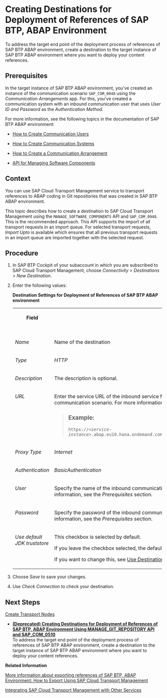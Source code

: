 <!-- loio30144538f2c247be9e1a076754e06bb8 -->

# Creating Destinations for Deployment of References of SAP BTP, ABAP Environment

To address the target end point of the deployment process of references of SAP BTP ABAP environment, create a destination to the target instance of SAP BTP ABAP environment where you want to deploy your content references.



<a name="loio30144538f2c247be9e1a076754e06bb8__prereq_cmy_vrc_pwb"/>

## Prerequisites

In the target instance of SAP BTP ABAP environment, you've created an instance of the communication scenario `SAP_COM_0948` using the *Communication Arrangements* app. For this, you've created a communication system with an inbound communication user that uses *User ID and Password* as the *Authentication Method*.

For more information, see the following topics in the documentation of SAP BTP ABAP environment:

-   [How to Create Communication Users](https://help.sap.com/docs/BTP/65de2977205c403bbc107264b8eccf4b/0377adea0401467f939827242c1f4014.html?locale=en-US)
-   [How to Create Communication Systems](https://help.sap.com/docs/BTP/65de2977205c403bbc107264b8eccf4b/c2234acd55774ebcbedb66744199273e.html?locale=en-US)
-   [How to Create a Communication Arrangement](https://help.sap.com/docs/BTP/65de2977205c403bbc107264b8eccf4b/a0771f6765f54e1c8193ad8582a32edb.html?locale=en-US)

-   [API for Managing Software Components](https://help.sap.com/docs/BTP/65de2977205c403bbc107264b8eccf4b/61f4d47af1394b1c8ad684b71d3ad6a0.html?locale=en-US)




<a name="loio30144538f2c247be9e1a076754e06bb8__context_wl5_nn4_4wb"/>

## Context

You can use SAP Cloud Transport Management service to transport references to ABAP coding in Git repositories that was created in SAP BTP ABAP environment.

This topic describes how to create a destination to SAP Cloud Transport Management using the `MANAGE_SOFTWARE_COMPONENTS` API and `SAP_COM_0948`. This is the recommended approach. This API supports the import of all transport requests in an import queue. For selected transport requests, *Import Upto* is available which ensures that all previous transport requests in an import queue are imported together with the selected request.



<a name="loio30144538f2c247be9e1a076754e06bb8__steps_r53_5rs_gwb"/>

## Procedure

1.  In SAP BTP Cockpit of your subaccount in which you are subscribed to SAP Cloud Transport Management, choose *Connectivity* \> *Destinations* \> *New Destination*.

2.  Enter the following values:

    **Destination Settings for Deployment of References of SAP BTP ABAP environment**


    <table>
    <tr>
    <th valign="top">

    Field
    
    </th>
    <th valign="top">

    Description
    
    </th>
    <th valign="top">

    More Information
    
    </th>
    </tr>
    <tr>
    <td valign="top">
    
    *Name*
    
    </td>
    <td valign="top">
    
    Name of the destination
    
    </td>
    <td valign="top" rowspan="9">
    
    [Using the Destinations Editor in the Cockpit](https://help.sap.com/docs/CP_CONNECTIVITY/cca91383641e40ffbe03bdc78f00f681/565fdb3dd19d4cda80864341dc5a0451.html)
    
    </td>
    </tr>
    <tr>
    <td valign="top">
    
    *Type*
    
    </td>
    <td valign="top">
    
    *HTTP*
    
    </td>
    </tr>
    <tr>
    <td valign="top">
    
    *Description*
    
    </td>
    <td valign="top">
    
    The description is optional.
    
    </td>
    </tr>
    <tr>
    <td valign="top">
    
    *URL*
    
    </td>
    <td valign="top">
    
    Enter the service URL of the inbound service from the communication arrangement created for the `SAP_COM_0948` communication scenario. For more information, see the *Prerequisites* section.

    > ### Example:  
    > <code>https://<i class="varname">&lt;service-instance&gt;</i>.abap.eu10.hana.ondemand.com/sap/opu/odata4/sap/a4c_mswc_api/srvd_a2x/sap/manage_software_components/</code>


    
    </td>
    </tr>
    <tr>
    <td valign="top">
    
    *Proxy Type*
    
    </td>
    <td valign="top">
    
    *Internet*
    
    </td>
    </tr>
    <tr>
    <td valign="top">
    
    *Authentication*
    
    </td>
    <td valign="top">
    
    *BasicAuthentication* 
    
    </td>
    </tr>
    <tr>
    <td valign="top">
    
    *User*
    
    </td>
    <td valign="top">
    
    Specify the name of the inbound communication user used for the `SAP_COM_0948` communication arrangement. For more information, see the *Prerequisites* section.
    
    </td>
    </tr>
    <tr>
    <td valign="top">
    
    *Password*
    
    </td>
    <td valign="top">
    
    Specify the password of the inbound communication user used for the `SAP_COM_0948` communication arrangement. For more information, see the *Prerequisites* section.
    
    </td>
    </tr>
    <tr>
    <td valign="top">
    
    *Use default JDK truststore*
    
    </td>
    <td valign="top">
    
    This checkbox is selected by default.

    If you leave the checkbox selected, the default JDK truststore with certificates provided by SAP are used.

    If you want to change this, see [Use Destination Certificates \(Cockpit\)](https://help.sap.com/docs/CP_CONNECTIVITY/b865ed651e414196b39f8922db2122c7/d3dfd5052fb14a15aad87ebcdb2f23e2.html).
    
    </td>
    </tr>
    </table>
    
3.  Choose *Save* to save your changes.

4.  Use *Check Connection* to check your destination.




<a name="loio30144538f2c247be9e1a076754e06bb8__postreq_kht_jts_gwb"/>

## Next Steps

[Create Transport Nodes](create-transport-nodes-f71a4d5.md)

-   **[\(Deprecated\) Creating Destinations for Deployment of References of SAP BTP, ABAP Environment Using MANAGE\_GIT\_REPOSITORY API and SAP\_COM\_0510](deprecated-creating-destinations-for-deployment-of-references-of-sap-btp-abap-environment-14c6bcd.md "To address the target end point of the deployment process of references of SAP BTP ABAP
                                    environment, create a destination to the target instance of SAP BTP ABAP
                                    environment where you want to deploy your content references.")**  
To address the target end point of the deployment process of references of SAP BTP ABAP environment, create a destination to the target instance of SAP BTP ABAP environment where you want to deploy your content references.

**Related Information**  


[More information about exporting references of SAP BTP, ABAP Environment: How to Export Using SAP Cloud Transport Management](https://help.sap.com/docs/BTP/65de2977205c403bbc107264b8eccf4b/b837a3b4226843cb86e8c35d2f35e6fa.html)

[Integrating SAP Cloud Transport Management with Other Services](../10-initial-setup/integrating-sap-cloud-transport-management-with-other-services-ddaa000.md "Configuration steps for integrating SAP Cloud Transport Management with other services are determined by the type of content being transported and how the integration was realized. Get an overview of known integrations and links to further information.")

